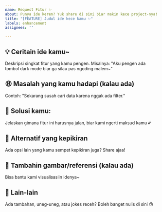 ```yaml
---
name: Request Fitur ✨
about: Punya ide keren? Yuk share di sini biar makin kece project-nya!
title: "[FEATURE] Judul ide kece kamu ✨"
labels: enhancement
assignees: ''

---
```


## 💡 Ceritain ide kamu~
Deskripsi singkat fitur yang kamu pengen. Misalnya: "Aku pengen ada tombol dark mode biar ga silau pas ngoding malem~"

## 😩 Masalah yang kamu hadapi (kalau ada)
Contoh: "Sekarang susah cari data karena nggak ada filter."

## 🌈 Solusi kamu:
Jelaskan gimana fitur ini harusnya jalan, biar kami ngerti maksud kamu 💕

## 🔄 Alternatif yang kepikiran
Ada opsi lain yang kamu sempet kepikiran juga? Share ajaa!

## 📸 Tambahin gambar/referensi (kalau ada)
Bisa bantu kami visualisasiin idenya~

## 💬 Lain-lain
Ada tambahan, uneg-uneg, atau jokes receh? Boleh banget nulis di sini 😘
